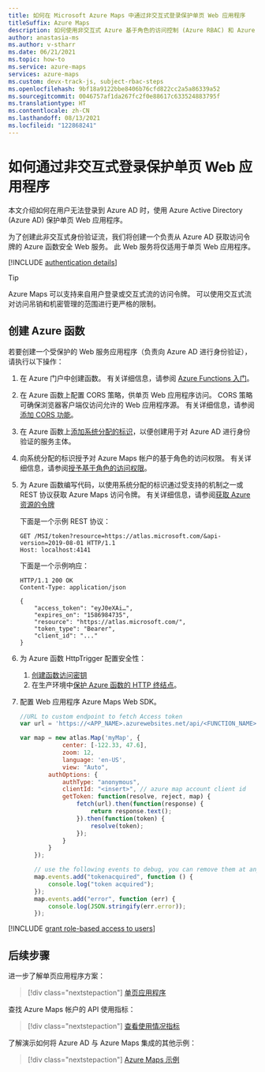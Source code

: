 ```yaml
---
title: 如何在 Microsoft Azure Maps 中通过非交互式登录保护单页 Web 应用程序
titleSuffix: Azure Maps
description: 如何使用非交互式 Azure 基于角色的访问控制 (Azure RBAC) 和 Azure Maps Web SDK 配置单页 Web 应用程序。
author: anastasia-ms
ms.author: v-stharr
ms.date: 06/21/2021
ms.topic: how-to
ms.service: azure-maps
services: azure-maps
ms.custom: devx-track-js, subject-rbac-steps
ms.openlocfilehash: 9bf18a9122bbe8406b76cfd822cc2a5a86339a52
ms.sourcegitcommit: 0046757af1da267fc2f0e88617c633524883795f
ms.translationtype: HT
ms.contentlocale: zh-CN
ms.lasthandoff: 08/13/2021
ms.locfileid: "122868241"
---
```

# <a name="how-to-secure-a-single-page-web-application-with-non-interactive-sign-in"></a>如何通过非交互式登录保护单页 Web 应用程序

本文介绍如何在用户无法登录到 Azure AD 时，使用 Azure Active Directory (Azure AD) 保护单页 Web 应用程序。

为了创建此非交互式身份验证流，我们将创建一个负责从 Azure AD 获取访问令牌的 Azure 函数安全 Web 服务。 此 Web 服务将仅适用于单页 Web 应用程序。

[!INCLUDE [authentication details](./includes/view-authentication-details.md)]

> [!Tip]
> Azure Maps 可以支持来自用户登录或交互式流的访问令牌。 可以使用交互式流对访问吊销和机密管理的范围进行更严格的限制。

## <a name="create-an-azure-function"></a>创建 Azure 函数

若要创建一个受保护的 Web 服务应用程序（负责向 Azure AD 进行身份验证），请执行以下操作：

1. 在 Azure 门户中创建函数。 有关详细信息，请参阅 [Azure Functions 入门](../azure-functions/functions-get-started.md)。

2. 在 Azure 函数上配置 CORS 策略，供单页 Web 应用程序访问。 CORS 策略可确保浏览器客户端仅访问允许的 Web 应用程序源。 有关详细信息，请参阅[添加 CORS 功能](../app-service/app-service-web-tutorial-rest-api.md#add-cors-functionality)。

3. 在 Azure 函数上[添加系统分配的标识](../app-service/overview-managed-identity.md?tabs=dotnet#add-a-system-assigned-identity)，以便创建用于对 Azure AD 进行身份验证的服务主体。  

4. 向系统分配的标识授予对 Azure Maps 帐户的基于角色的访问权限。 有关详细信息，请参阅[授予基于角色的访问权限](#grant-role-based-access-for-users-to-azure-maps)。

5. 为 Azure 函数编写代码，以使用系统分配的标识通过受支持的机制之一或 REST 协议获取 Azure Maps 访问令牌。 有关详细信息，请参阅[获取 Azure 资源的令牌](../app-service/overview-managed-identity.md?tabs=dotnet#add-a-system-assigned-identity)

    下面是一个示例 REST 协议：

    ```http
    GET /MSI/token?resource=https://atlas.microsoft.com/&api-version=2019-08-01 HTTP/1.1
    Host: localhost:4141
    ```

    下面是一个示例响应：

    ```http
    HTTP/1.1 200 OK
    Content-Type: application/json

    {
        "access_token": "eyJ0eXAi…",
        "expires_on": "1586984735",
        "resource": "https://atlas.microsoft.com/",
        "token_type": "Bearer",
        "client_id": "..."
    }
    ```

6. 为 Azure 函数 HttpTrigger 配置安全性：

   1. [创建函数访问密钥](../azure-functions/functions-bindings-http-webhook-trigger.md?tabs=csharp#authorization-keys)
   1. 在生产环境中[保护 Azure 函数的 HTTP 终结点](../azure-functions/functions-bindings-http-webhook-trigger.md?tabs=csharp#secure-an-http-endpoint-in-production)。

7. 配置 Web 应用程序 Azure Maps Web SDK。 

    ```javascript
    //URL to custom endpoint to fetch Access token
    var url = 'https://<APP_NAME>.azurewebsites.net/api/<FUNCTION_NAME>?code=<API_KEY>';

    var map = new atlas.Map('myMap', {
                center: [-122.33, 47.6],
                zoom: 12,
                language: 'en-US',
                view: "Auto",
            authOptions: {
                authType: "anonymous",
                clientId: "<insert>", // azure map account client id
                getToken: function(resolve, reject, map) {
                    fetch(url).then(function(response) {
                        return response.text();
                    }).then(function(token) {
                        resolve(token);
                    });
                }
            }
        });

        // use the following events to debug, you can remove them at any time.
        map.events.add("tokenacquired", function () {
            console.log("token acquired");
        });
        map.events.add("error", function (err) {
            console.log(JSON.stringify(err.error));
        });
    ```

[!INCLUDE [grant role-based access to users](./includes/grant-rbac-users.md)]

## <a name="next-steps"></a>后续步骤

进一步了解单页应用程序方案：
> [!div class="nextstepaction"]
> [单页应用程序](../active-directory/develop/scenario-spa-overview.md)

查找 Azure Maps 帐户的 API 使用指标：
> [!div class="nextstepaction"]
> [查看使用情况指标](how-to-view-api-usage.md)

了解演示如何将 Azure AD 与 Azure Maps 集成的其他示例：
> [!div class="nextstepaction"]
> [Azure Maps 示例](https://github.com/Azure-Samples/Azure-Maps-AzureAD-Samples/tree/master/src/ClientGrant)
